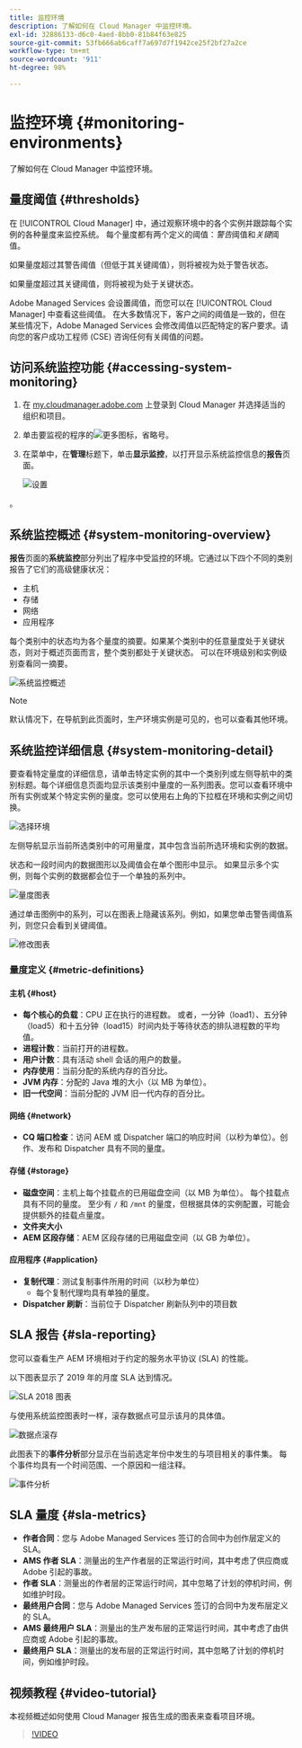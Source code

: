 ```yaml
---
title: 监控环境
description: 了解如何在 Cloud Manager 中监控环境。
exl-id: 32886133-d6c0-4aed-8bb0-81b84f63e825
source-git-commit: 53fb666ab6caff7a697d7f1942ce25f2bf27a2ce
workflow-type: tm+mt
source-wordcount: '911'
ht-degree: 98%

---
```



# 监控环境 {#monitoring-environments}

了解如何在 Cloud Manager 中监控环境。

## 量度阈值 {#thresholds}

在 [!UICONTROL Cloud Manager] 中，通过观察环境中的各个实例并跟踪每个实例的各种量度来监控系统。 每个量度都有两个定义的阈值：*警告*&#x200B;阈值和&#x200B;*关键*&#x200B;阈值。

如果量度超过其警告阈值（但低于其关键阈值），则将被视为处于警告状态。

如果量度超过其关键阈值，则将被视为处于关键状态。

Adobe Managed Services 会设置阈值，而您可以在 [!UICONTROL Cloud Manager] 中查看这些阈值。 在大多数情况下，客户之间的阈值是一致的，但在某些情况下，Adobe Managed Services 会修改阈值以匹配特定的客户要求。请向您的客户成功工程师 (CSE) 咨询任何有关阈值的问题。

## 访问系统监控功能 {#accessing-system-monitoring}

1. 在 [my.cloudmanager.adobe.com](https://my.cloudmanager.adobe.com) 上登录到 Cloud Manager 并选择适当的组织和项目。

1. 单击要监视的程序的![更多图标，省略号](https://spectrum.adobe.com/static/icons/workflow_18/Smock_More_18_N.svg)。
1. 在菜单中，在&#x200B;**管理**&#x200B;标题下，单击&#x200B;**显示监控**，以打开显示系统监控信息的&#x200B;**报告**&#x200B;页面。

   ![设置](/help/assets/first-timea1.png)

。

## 系统监控概述 {#system-monitoring-overview}

**报告**&#x200B;页面的&#x200B;**系统监控**&#x200B;部分列出了程序中受监控的环境。它通过以下四个不同的类别报告了它们的高级健康状况：

* 主机
* 存储
* 网络
* 应用程序

每个类别中的状态均为各个量度的摘要。如果某个类别中的任意量度处于关键状态，则对于概述页面而言，整个类别都处于关键状态。 可以在环境级别和实例级别查看同一摘要。

![系统监控概述](/help/assets/System-Monitoring-Reports.png)

>[!NOTE]
>
>默认情况下，在导航到此页面时，生产环境实例是可见的，也可以查看其他环境。

## 系统监控详细信息 {#system-monitoring-detail}

要查看特定量度的详细信息，请单击特定实例的其中一个类别列或左侧导航中的类别标题。每个详细信息页面均显示该类别中量度的一系列图表。您可以查看环境中所有实例或某个特定实例的量度。您可以使用右上角的下拉框在环境和实例之间切换。

![选择环境](/help/assets/System_Monitoring1.png)

左侧导航显示当前所选类别中的可用量度，其中包含当前所选环境和实例的数据。

状态和一段时间内的数据图形以及阈值会在单个图形中显示。 如果显示多个实例，则每个实例的数据都会位于一个单独的系列中。

![量度图表](/help/assets/Monitoring_Graphs1.png)

通过单击图例中的系列，可以在图表上隐藏该系列。例如，如果您单击警告阈值系列，则您只会看到关键阈值。

![修改图表](/help/assets/Monitoring_Graphs2.png)

### 量度定义 {#metric-definitions}

#### 主机 {#host}

* **每个核心的负载**：CPU 正在执行的进程数。 或者，一分钟（load1）、五分钟（load5）和十五分钟（load15）时间内处于等待状态的排队进程数的平均值。
* **进程计数**：当前打开的进程数。
* **用户计数**：具有活动 shell 会话的用户的数量。
* **内存使用**：当前分配的系统内存的百分比。
* **JVM 内存**：分配的 Java 堆的大小（以 MB 为单位）。
* **旧一代空间**：当前分配的 JVM 旧一代内存的百分比。

#### 网络 {#network}

* **CQ 端口检查**：访问 AEM 或 Dispatcher 端口的响应时间（以秒为单位）。创作、发布和 Dispatcher 具有不同的量度。

#### 存储 {#storage}

* **磁盘空间**：主机上每个挂载点的已用磁盘空间（以 MB 为单位）。 每个挂载点具有不同的量度。 至少有 `/` 和 `/mnt` 的量度，但根据具体的实例配置，可能会提供额外的挂载点量度。
* **文件夹大小**
* **AEM 区段存储**：AEM 区段存储的已用磁盘空间（以 GB 为单位）。

#### 应用程序 {#application}

* **复制代理**：测试复制事件所用的时间（以秒为单位）
   * 每个复制代理均具有单独的量度。
* **Dispatcher 刷新**：当前位于 Dispatcher 刷新队列中的项目数

## SLA 报告 {#sla-reporting}

您可以查看生产 AEM 环境相对于约定的服务水平协议 (SLA) 的性能。

以下图表显示了 2019 年的月度 SLA 达到情况。

![SLA 2018 图表](/help/assets/SLA-Reports-one.png)

与使用系统监控图表时一样，滚存数据点可显示该月的具体值。

![数据点滚存](/help/assets/SLA-Reports-two.png)

此图表下的&#x200B;**事件分析**&#x200B;部分显示在当前选定年份中发生的与项目相关的事件集。 每个事件均具有一个时间范围、一个原因和一组注释。

![事件分析](/help/assets/sla-reporting3.png)

## SLA 量度 {#sla-metrics}

* **作者合同**：您与 Adobe Managed Services 签订的合同中为创作层定义的 SLA。
* **AMS 作者 SLA**：测量出的生产作者层的正常运行时间，其中考虑了供应商或 Adobe 引起的事故。
* **作者 SLA**：测量出的作者层的正常运行时间，其中忽略了计划的停机时间，例如维护时段。
* **最终用户合同**：您与 Adobe Managed Services 签订的合同中为发布层定义的 SLA。
* **AMS 最终用户 SLA**：测量出的生产发布层的正常运行时间，其中考虑了由供应商或 Adobe 引起的事故。
* **最终用户 SLA**：测量出的发布层的正常运行时间，其中忽略了计划的停机时间，例如维护时段。

## 视频教程 {#video-tutorial}

本视频概述如何使用 Cloud Manager 报告生成的图表来查看项目环境。

>[!VIDEO](https://video.tv.adobe.com/v/26315/)
